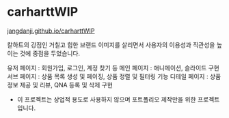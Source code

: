 # carharttWIP

[jangdanji.github.io/carharttWIP](https://jangdanji.github.io/carharttWIP)

칼하트의 강점인 거칠고 힙한 브랜드 이미지를 살리면서 사용자의 이용성과 직관성을 높이는 것에 중점을 두었습니다.

유저 페이지 : 회원가입, 로그인, 계정 찾기 등
메인 페이지 : 애니메이션, 슬라이드 구현
서브 페이지 : 상품 목록 생성 및 페이징, 상품 정렬 및 필터링 기능
디테일 페이지 : 상품 정보 제공 및 리뷰, QNA 등록 및 삭제 구현

* 이 프로젝트는 상업적 용도로 사용하지 않으며 포트폴리오 제작만을 위한 프로젝트입니다.
